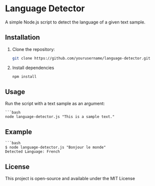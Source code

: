 # Language Detector

A simple Node.js script to detect the language of a given text sample.

## Installation

1. Clone the repository:
   ```bash
   git clone https://github.com/yourusername/language-detector.git

2. Install dependencies
    ```bash
    npm install

## Usage

Run the script with a text sample as an argument:
    
    ```bash
    node language-detector.js "This is a sample text."

## Example
    
    ```bash
    $ node language-detector.js "Bonjour le monde"
    Detected Language: French

## License

This project is open-source and available under the MIT License
